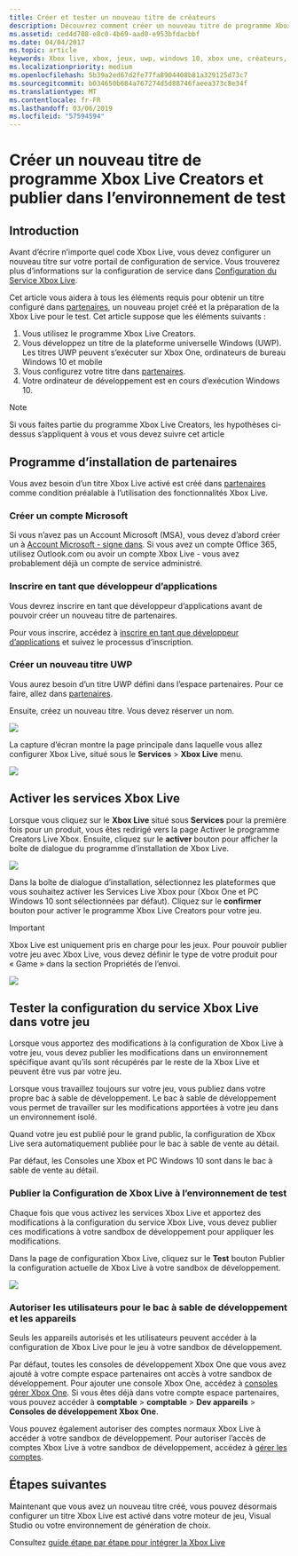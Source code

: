 ```yaml
---
title: Créer et tester un nouveau titre de créateurs
description: Découvrez comment créer un nouveau titre de programme Xbox Live Creators et publier dans l’environnement de test.
ms.assetid: ced4d708-e8c0-4b69-aad0-e953bfdacbbf
ms.date: 04/04/2017
ms.topic: article
keywords: Xbox live, xbox, jeux, uwp, windows 10, xbox une, créateurs, test
ms.localizationpriority: medium
ms.openlocfilehash: 5b39a2ed67d2fe77fa8904408b81a329125d73c7
ms.sourcegitcommit: b034650b684a767274d5d88746faeea373c8e34f
ms.translationtype: MT
ms.contentlocale: fr-FR
ms.lasthandoff: 03/06/2019
ms.locfileid: "57594594"
---
```

# <a name="create-a-new-xbox-live-creators-program-title-and-publish-to-the-test-environment"></a>Créer un nouveau titre de programme Xbox Live Creators et publier dans l’environnement de test

## <a name="introduction"></a>Introduction

Avant d’écrire n’importe quel code Xbox Live, vous devez configurer un nouveau titre sur votre portail de configuration de service.  Vous trouverez plus d’informations sur la configuration de service dans [Configuration du Service Xbox Live](../xbox-live-service-configuration.md).

Cet article vous aidera à tous les éléments requis pour obtenir un titre configuré dans [partenaires](https://partner.microsoft.com/dashboard), un nouveau projet créé et la préparation de la Xbox Live pour le test. Cet article suppose que les éléments suivants :

1. Vous utilisez le programme Xbox Live Creators.
2. Vous développez un titre de la plateforme universelle Windows (UWP).  Les titres UWP peuvent s’exécuter sur Xbox One, ordinateurs de bureau Windows 10 et mobile
3. Vous configurez votre titre dans [partenaires](https://partner.microsoft.com/dashboard).
4. Votre ordinateur de développement est en cours d’exécution Windows 10.

> [!NOTE]
> Si vous faites partie du programme Xbox Live Creators, les hypothèses ci-dessus s’appliquent à vous et vous devez suivre cet article

## <a name="partner-center-setup"></a>Programme d’installation de partenaires

Vous avez besoin d’un titre Xbox Live activé est créé dans [partenaires](https://partner.microsoft.com/dashboard) comme condition préalable à l’utilisation des fonctionnalités Xbox Live.

### <a name="create-a-microsoft-account"></a>Créer un compte Microsoft
Si vous n’avez pas un Account Microsoft (MSA), vous devez d’abord créer un à [Account Microsoft - signe dans](https://go.microsoft.com/fwlink/p/?LinkID=254486). Si vous avez un compte Office 365, utilisez Outlook.com ou avoir un compte Xbox Live - vous avez probablement déjà un compte de service administré.

### <a name="register-as-an-app-developer"></a>Inscrire en tant que développeur d’applications
Vous devrez inscrire en tant que développeur d’applications avant de pouvoir créer un nouveau titre de partenaires.

Pour vous inscrire, accédez à [inscrire en tant que développeur d’applications](https://developer.microsoft.com/store/register) et suivez le processus d’inscription.

### <a name="create-a-new-uwp-title"></a>Créer un nouveau titre UWP
Vous aurez besoin d’un titre UWP défini dans l’espace partenaires. Pour ce faire, allez dans [partenaires](https://partner.microsoft.com/dashboard).

Ensuite, créez un nouveau titre. Vous devez réserver un nom.

![](../images/getting_started/first_xbltitle_newapp.png)

La capture d’écran montre la page principale dans laquelle vous allez configurer Xbox Live, situé sous le **Services** > **Xbox Live** menu.

![](../images/creators_udc/creators_udc_xboxlive_page.png)

## <a name="enable-xbox-live-services"></a>Activer les services Xbox Live
Lorsque vous cliquez sur le **Xbox Live** situé sous **Services** pour la première fois pour un produit, vous êtes redirigé vers la page Activer le programme Creators Live Xbox.  Ensuite, cliquez sur le **activer** bouton pour afficher la boîte de dialogue du programme d’installation de Xbox Live.

![](../images/creators_udc/creators_udc_xboxlive_enable.png)

Dans la boîte de dialogue d’installation, sélectionnez les plateformes que vous souhaitez activer les Services Live Xbox pour (Xbox One et PC Windows 10 sont sélectionnées par défaut).  Cliquez sur le **confirmer** bouton pour activer le programme Xbox Live Creators pour votre jeu.

> [!IMPORTANT]
> Xbox Live est uniquement pris en charge pour les jeux. Pour pouvoir publier votre jeu avec Xbox Live, vous devez définir le type de votre produit pour « Game » dans la section Propriétés de l’envoi.

![](../images/creators_udc/creators_udc_xboxlive_enable_dialog.png)

## <a name="test-xbox-live-service-configuration-in-your-game"></a>Tester la configuration du service Xbox Live dans votre jeu
Lorsque vous apportez des modifications à la configuration de Xbox Live à votre jeu, vous devez publier les modifications dans un environnement spécifique avant qu’ils sont récupérés par le reste de la Xbox Live et peuvent être vus par votre jeu.

Lorsque vous travaillez toujours sur votre jeu, vous publiez dans votre propre bac à sable de développement.  Le bac à sable de développement vous permet de travailler sur les modifications apportées à votre jeu dans un environnement isolé.

Quand votre jeu est publié pour le grand public, la configuration de Xbox Live sera automatiquement publiée pour le bac à sable de vente au détail.

Par défaut, les Consoles une Xbox et PC Windows 10 sont dans le bac à sable de vente au détail.

### <a name="publish-xbox-live-configuration-to-the-test-environment"></a>Publier la Configuration de Xbox Live à l’environnement de test

Chaque fois que vous activez les services Xbox Live et apportez des modifications à la configuration du service Xbox Live, vous devez publier ces modifications à votre sandbox de développement pour appliquer les modifications.

Dans la page de configuration Xbox Live, cliquez sur le **Test** bouton Publier la configuration actuelle de Xbox Live à votre sandbox de développement.

![](../images/creators_udc/creators_udc_xboxlive_config_test.png)

### <a name="authorize-devices-and-users-for-the-development-sandbox"></a>Autoriser les utilisateurs pour le bac à sable de développement et les appareils

Seuls les appareils autorisés et les utilisateurs peuvent accéder à la configuration de Xbox Live pour le jeu à votre sandbox de développement.

Par défaut, toutes les consoles de développement Xbox One que vous avez ajouté à votre compte espace partenaires ont accès à votre sandbox de développement.  Pour ajouter une console Xbox One, accédez à [consoles gérer Xbox One](https://partner.microsoft.com/xboxconfig/devices). Si vous êtes déjà dans votre compte espace partenaires, vous pouvez accéder à **comptable** > **comptable** > **Dev appareils**  >  **Consoles de développement Xbox One**.

Vous pouvez également autoriser des comptes normaux Xbox Live à accéder à votre sandbox de développement.  Pour autoriser l’accès de comptes Xbox Live à votre sandbox de développement, accédez à [gérer les comptes](https://developer.microsoft.com/xboxtestaccounts/configurecreators).

## <a name="next-steps"></a>Étapes suivantes
Maintenant que vous avez un nouveau titre créé, vous pouvez désormais configurer un titre Xbox Live est activé dans votre moteur de jeu, Visual Studio ou votre environnement de génération de choix.

Consultez [guide étape par étape pour intégrer la Xbox Live](creators-step-by-step-guide.md)
